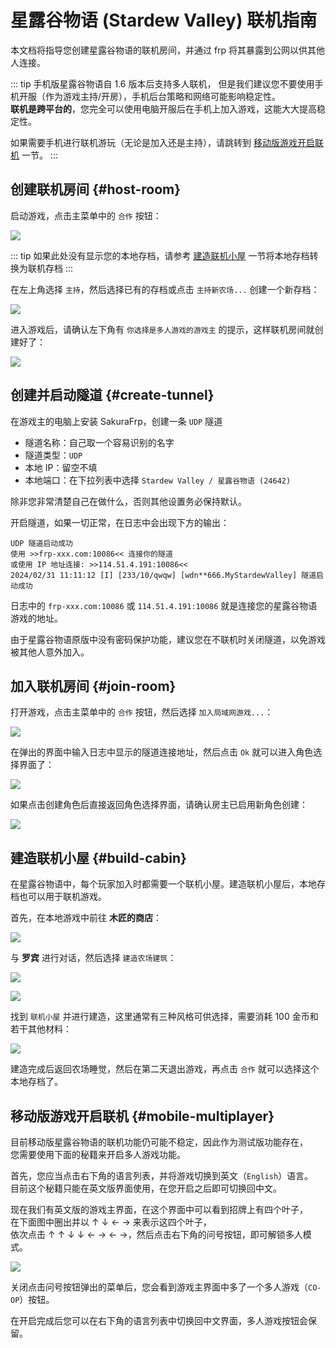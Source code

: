 # 星露谷物语 (Stardew Valley) 联机指南

本文档将指导您创建星露谷物语的联机房间，并通过 frp 将其暴露到公网以供其他人连接。

::: tip 手机版星露谷物语自 1.6 版本后支持多人联机，
但是我们建议您不要使用手机开服（作为游戏主持/开房），手机后台策略和网络可能影响稳定性。  
**联机是跨平台的**，您完全可以使用电脑开服后在手机上加入游戏，这能大大提高稳定性。

如果需要手机进行联机游玩（无论是加入还是主持），请跳转到 [移动版游戏开启联机](#mobile-multiplayer) 一节。
:::

## 创建联机房间 {#host-room}

启动游戏，点击主菜单中的 `合作` 按钮：

![](./_images/stardew-valley/coop.png)

::: tip
如果此处没有显示您的本地存档，请参考 [建造联机小屋](#build-cabin) 一节将本地存档转换为联机存档
:::

在左上角选择 `主持`，然后选择已有的存档或点击 `主持新农场...` 创建一个新存档：

![](./_images/stardew-valley/coop-choose-save.png)

进入游戏后，请确认左下角有 `你选择是多人游戏的游戏主` 的提示，这样联机房间就创建好了：

![](./_images/stardew-valley/coop-host-started.png)

## 创建并启动隧道 {#create-tunnel}

在游戏主的电脑上安装 SakuraFrp，创建一条 `UDP` 隧道

- 隧道名称：自己取一个容易识别的名字
- 隧道类型：`UDP`
- 本地 IP：留空不填
- 本地端口：在下拉列表中选择 `Stardew Valley / 星露谷物语 (24642)`

除非您非常清楚自己在做什么，否则其他设置务必保持默认。

开启隧道，如果一切正常，在日志中会出现下方的输出：

```log
UDP 隧道启动成功
使用 >>frp-xxx.com:10086<< 连接你的隧道
或使用 IP 地址连接: >>114.51.4.191:10086<<
2024/02/31 11:11:12 [I] [233/10/qwqw] [wdn**666.MyStardewValley] 隧道启动成功
```

日志中的 `frp-xxx.com:10086` 或 `114.51.4.191:10086` 就是连接您的星露谷物语游戏的地址。

由于星露谷物语原版中没有密码保护功能，建议您在不联机时关闭隧道，以免游戏被其他人意外加入。

## 加入联机房间 {#join-room}

打开游戏，点击主菜单中的 `合作` 按钮，然后选择 `加入局域网游戏...`：

![](./_images/stardew-valley/join-game-1.png)

在弹出的界面中输入日志中显示的隧道连接地址，然后点击 `Ok` 就可以进入角色选择界面了：

![](./_images/stardew-valley/join-game-2.png)

如果点击创建角色后直接返回角色选择界面，请确认房主已启用新角色创建：

![](./_images/stardew-valley/settings-character-creation.png)

## 建造联机小屋 {#build-cabin}

在星露谷物语中，每个玩家加入时都需要一个联机小屋。建造联机小屋后，本地存档也可以用于联机游戏。

首先，在本地游戏中前往 **木匠的商店**：

![](./_images/stardew-valley/robin-shop.png)

与 **罗宾** 进行对话，然后选择 `建造农场建筑`：

![](./_images/stardew-valley/robin.png)

![](./_images/stardew-valley/robin-build.png)

找到 `联机小屋` 并进行建造，这里通常有三种风格可供选择，需要消耗 100 金币和若干其他材料：

![](./_images/stardew-valley/robin-build-cabin.png)

建造完成后返回农场睡觉，然后在第二天退出游戏，再点击 `合作` 就可以选择这个本地存档了。

## 移动版游戏开启联机 {#mobile-multiplayer}

目前移动版星露谷物语的联机功能仍可能不稳定，因此作为测试版功能存在，  
您需要使用下面的秘籍来开启多人游戏功能。

首先，您应当点击右下角的语言列表，并将游戏切换到英文（`English`）语言。  
目前这个秘籍只能在英文版界面使用，在您开启之后即可切换回中文。

现在我们有英文版的游戏主界面，在这个界面中可以看到招牌上有四个叶子，  
在下面图中圈出并以 ↑ ↓ ← → 来表示这四个叶子，  
依次点击 ↑ ↑ ↓ ↓ ← → ← →，然后点击右下角的问号按钮，即可解锁多人模式。

![](./_images/stardew-valley/mobile-multiplayer.png)

关闭点击问号按钮弹出的菜单后，您会看到游戏主界面中多了一个多人游戏（`CO-OP`）按钮。

在开启完成后您可以在右下角的语言列表中切换回中文界面，多人游戏按钮会保留。
